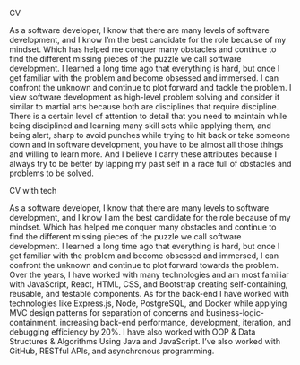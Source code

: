 

CV  

As a software developer, I know that there are many levels of software development, and I know I’m the best candidate for the role because of my mindset. Which has helped me conquer many obstacles and continue to find the different missing pieces of the puzzle we call software development. I learned a long time ago that everything is hard, but once I get familiar with the problem and become obsessed and immersed. I can confront the unknown and continue to plot forward and tackle the problem. I view software development as high-level problem solving and consider it similar to martial arts because both are disciplines that require discipline. There is a certain level of attention to detail that you need to maintain while being disciplined and learning many skill sets while applying them, and being alert, sharp to avoid punches while trying to hit back or take someone down and in software development, you have to be almost all those things and willing to learn more. And I believe I carry these attributes because I always try to be better by lapping my past self in a race full of obstacles and problems to be solved. 

CV with tech 

As a software developer, I know that there are many levels to software development, and I know I am the best candidate for the role because of my mindset. Which has helped me conquer many obstacles and continue to find the different missing pieces of the puzzle we call software development. I learned a long time ago that everything is hard, but once I get familiar with the problem and become obsessed and immersed, I can confront the unknown and continue to plot forward towards the problem. Over the years, I have worked with many technologies and am most familiar with JavaScript, React, HTML, CSS, and Bootstrap creating self-containing, reusable, and testable components. As for the back-end I have worked with technologies like Express.js, Node, PostgreSQL, and Docker while applying MVC design patterns for separation of concerns and business-logic-containment, increasing back-end performance, development, iteration, and debugging efficiency by 20%. I have also worked with OOP & Data Structures & Algorithms Using Java and JavaScript. I’ve also worked with GitHub, RESTful APIs, and asynchronous programming. 


